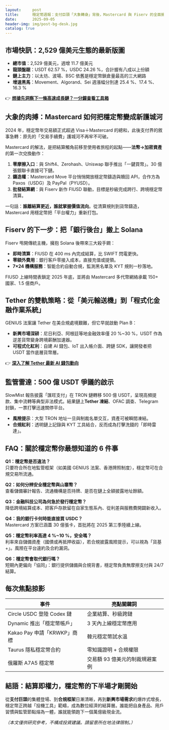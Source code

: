 ```yaml
---
layout:     post
title:      穩定幣週報：支付巨頭「大象轉身」背後，Mastercard 與 Fiserv 的全面擁抱
date:       2025-09-05
header-img: img/post-bg-desk.jpg
catalog: true
---
```


## 市場快訊：2,529 億美元生態的最新版圖
- **總市值**：2,529 億美元，週增 11.7 億美元  
- **龍頭盤踞**：USDT 62.57 %，USDC 24.26 %，合計握有八成以上份額  
- **鏈上主力**：以太坊、波場、BSC 依舊是穩定幣鎖倉量最高的三大網路  
- **增速黑馬**：Movement、Algorand、Sei 週漲幅分別達 25.4 %、17.4 %、16.3 %

👉 [**想搶先洞察下一條高速成長鏈？一分鐘查看工具箱**](https://okxdog.com/)

## 大象的肉搏：Mastercard 如何把穩定幣變成新護城河

2024 年，穩定幣年交易額正式超過 Visa＋Mastercard 的總和，此後支付界的敘事急轉：原先的「交易手續費」護城河不再牢不可破。

Mastercard 的解法，是把結算觸角前移至使用者旅程的起點——**法幣→加密資產**的第一次兌換動作：

1. **零摩擦入口**：與 Shift4、Zerohash、Uniswap 聯手推出「一鍵買幣」。30 億張銀聯卡直接可下鏈。  
2. **鑄造權**：Mastercard Move 平台悄悄開放穩定幣鑄造與贖回 API，合作方為 Paxos（USDG）及 PayPal（PYUSD）。  
3. **批發結算網**：與 Fiserv 新作 FIUSD 聯動，目標是秒級完成跨行、跨境穩定幣清算。  

一句話：**誰離結算更近，誰就掌握價值流向**。從清算規則到貨幣鑄造，Mastercard 用穩定幣把「平台權力」重新打包。

## Fiserv 的下一步：把「銀行後台」搬上 Solana

Fiserv 甩開傳統主機，擁抱 Solana 後帶來三大殺手鐧：

- **即時清算**：FIUSD 在 400 ms 內完成結算，比 SWIFT 閃電更快。  
- **零額外費用**：銀行客戶零接入成本，直接充值或提領。  
- **7×24 機構服務**：智能合約自動合規，監測黑名單及 KYT 規則一秒落地。  

FIUSD 上線時間表鎖定 2025 年底，並將由 Mastercard 多代幣網絡承載 150+ 國家、1.5 億商戶。

## Tether 的雙軌策略：從「美元輸送機」到「程式化金融作業系統」

GENIUS 法案讓 Tether 在美合規處境艱難，但它早就啟動 Plan B：

- **新興市場深耕**：尼日利亞、阿根廷等地金融效率僅 20 %~30 %，USDT 作為逆差貨幣變身跨境薪酬加速器。  
- **可程式化紅利**：自建 AI 錢包、IoT 出入帳介面、跨鏈 SDK，讓開發者把 USDT 當作底層貨幣層。  

👉 [**深入了解 Tether 最新 AI 錢包動向**](https://okxdog.com/)

## 監管雷達：500 億 USDT 爭議的啟示

SlowMist 報告披露「匯旺支付」在 TRON 鏈轉移 500 億 USDT，呈現高頻提款、集中流轉等典型非法模式。結果鏈上**Tether 凍結**、OFAC 調查、Telegram 封鎖，一票打擊迅速關停平台。

- **風險提示**：大型 TRON 地址一旦與制裁名單交互，資產可被瞬間凍結。  
- **合規紅利**：透明鏈上記錄與 KYT 工具結合，反而成為打擊洗錢的「即時雷達」。

## FAQ：關於穩定幣你最想知道的 6 件事

**Q1：穩定幣是否違法？**  
只要符合所在地監管框架（如美國 GENIUS 法案、香港牌照制度），穩定幣可在合規交易所流通。

**Q2：如何分辨安全穩定幣與山寨幣？**  
查看儲備審計報告、流通機構是否持牌、是否在鏈上全額披露地址餘額。

**Q3：金融科技公司為何急於發行穩定幣？**  
降低跨境結算成本、把客戶存款留在自家生態系內、從利差與服務費開闢新收入。

**Q4：我的銀行卡何時能直接買 USDC？**  
Mastercard 方案已涵蓋 30 億張卡，首批將在 2025 第三季陸續上線。

**Q5：穩定幣利率高達 4 %~10 %，安全嗎？**  
利率來自儲備資產（國債或再抵押收益），若合規披露風險提示，可以視為「貨基+」。風險在平台違約及合約漏洞。

**Q6：穩定幣會取代銀行嗎？**  
短期內更偏向「協同」：銀行提供儲備與合規背書，穩定幣負責無摩擦支付與 24/7 結算。

## 每次焦點掠影

| 事件 | 亮點關鍵詞 |
|---|---|
| Circle USDC 登陸 Codex 鏈 | 企業結算、秒級跨鏈 |
| Dynamic 推出「穩定幣帳戶」 | 3 天內上線穩定幣應用 |
| Kakao Pay 申請「KRWKP」商標 | 韓元穩定幣試水溫 |
| Taurus 隱私穩定幣合約 | 零知識證明 + 合規權限 |
| 俄羅斯 A7A5 穩定幣 | 交易額 93 億美元的制裁規避案例 |

## 結語：結算即權力，穩定幣的下半場才剛開始

從**支付巨頭**的集體登場、到**合規框架**日漸清晰，再到**新興市場需求**的爆炸式增長，穩定幣正跨越「投機工具」範疇，成為數位經濟的結算層。誰能把自身產品、用戶習慣與監管節點熔為一體，誰就能領跑下一個萬億級現金流。

*（本文僅供研究參考，不構成投資建議。請留意所在地法律限制。）*